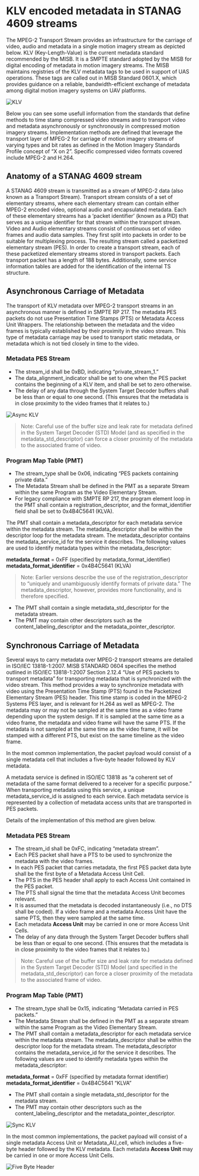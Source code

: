 # KLV encoded metadata in STANAG 4609 streams

The MPEG-2 Transport Stream provides an infrastructure for the carriage of video, audio and metadata in a single motion imagery stream as depicted below. KLV (Key-Length-Value) is the current metadata standard recommended by the MISB. It is a SMPTE standard adopted by the MISB for digital encoding of metadata in motion imagery streams. The MISB maintains registries of the KLV metadata tags to be used in support of UAS operations. These tags are called out in MISB Standard 0601.X, which provides guidance on a reliable, bandwidth-efficient exchange of metadata among digital motion imagery systems on UAV platforms.

![KLV](./KLV_640x480.jpg)

Below you can see some usefull information from the standards that define methods to time stamp compressed video streams and to transport video and metadata asynchronously or synchronously in compressed motion imagery streams. Implementation methods are defined that leverage the transport layer of MPEG-2 for carriage of motion imagery streams of varying types and bit rates as defined in the Motion Imagery Standards Profile concept of “X on 2”. Specific compressed video formats covered include MPEG-2 and H.264.

## Anatomy of a STANAG 4609 stream

A STANAG 4609 stream is transmitted as a stream of MPEG-2 data (also known as a Transport Stream). Transport stream consists of a set of elementary streams, where each elementary stream can contain either MPEG-2 encoded video, optional audio and encapsulated metadata. Each of these elementary streams has a ‘packet identifier’ (known as a PID) that serves as a unique identifier for that stream within the transport stream. Video and Audio elementary streams consist of continuous set of video frames and audio data samples. They first split  into packets in order to be suitable for multiplexing process. The resulting stream called a packetized elementary stream (PES). In order to create a transport stream, each of these packetized elementary streams stored in transport packets. Each transport packet has a length of 188 bytes. Additionally, some service information tables are added for the identification of the internal TS structure.

## Asynchronous Carriage of Metadata

The transport of KLV metadata over MPEG-2 transport streams in an asynchronous manner is defined in SMPTE RP 217. The metadata PES packets do not use Presentation Time Stamps (PTS) or Metadata Access Unit Wrappers. The relationship between the metadata and the video frames is typically established by their proximity in the video stream. This type of metadata carriage may be used to transport static metadata, or metadata which is not tied closely in time to the video.

### Metadata PES Stream

- The stream_id shall be 0xBD, indicating “private_stream_1.”  
- The data_alignment_indicator shall be set to one when the PES packet contains the beginning of a KLV item, and shall be set to zero otherwise.  
- The delay of any data through the System Target Decoder buffers shall be less than or equal to one second. (This ensures that the metadata is in close proximity to the video frames that it relates to.)  

![Async KLV](./AsyncKlv.png)

>  Note: Careful use of the buffer size and leak rate for metadata defined in the System Target Decoder (STD) Model (and as specified in the metadata_std_descriptor) can force a closer proximity of the metadata to the associated frame of video.  


### Program Map Table (PMT)

- The stream_type shall be 0x06, indicating “PES packets containing private data.”  
- The Metadata Stream shall be defined in the PMT as a separate Stream within the same Program as the Video Elementary Stream.  
- For legacy compliance with SMPTE RP 217, the program element loop in the PMT shall contain a registration_descriptor, and the format_identifier field shall be set to 0x4B4C5641 (KLVA).  

The PMT shall contain a metadata_descriptor for each metadata service within the metadata stream. The metadata_descriptor shall be within the descriptor loop for the metadata stream. The metadata_descriptor contains the metadata_service_id for the service it describes. The following values are used to identify metadata types within the metadata_descriptor:  

**metadata_format** = 0xFF (specified by metadata_format_identifier)  
**metadata_format_identifier** = 0x4B4C5641 (KLVA)  

> Note: Earlier versions describe the use of the registration_descriptor to “uniquely and unambiguously identify formats of private data.” The metadata_descriptor, however, provides more functionality, and is therefore specified.   

- The PMT shall contain a single metadata_std_descriptor for the metadata stream.  
- The PMT may contain other descriptors such as the content_labeling_descriptor and the metadata_pointer_descriptor.  


## Synchronous Carriage of Metadata

Several ways to carry metadata over MPEG-2 transport streams are detailed in ISO/IEC 13818-1:2007. MISB STANDARD 0604 specifies the method outlined in ISO/IEC 13818-1:2007 Section 2.12.4 “Use of PES packets to transport metadata” for transporting metadata that is synchronized with the video stream. This method provides a way to synchronize metadata with video using the Presentation Time Stamp (PTS) found in the Packetized Elementary Stream (PES) header. This time stamp is coded in the MPEG-2 Systems PES layer, and is relevant for H.264 as well as MPEG-2. The metadata may or may not be sampled at the same time as a video frame depending upon the system design. If it is sampled at the same time as a video frame, the metadata and video frame will have the same PTS. If the metadata is not sampled at the same time as the video frame, it will be stamped with a different PTS, but exist on the same timeline as the video frame.

In the most common implementation, the packet payload would consist of a single metadata cell that includes a five-byte header followed by KLV metadata.

A metadata service is defined in ISO/IEC 13818 as “a coherent set of metadata of the same format delivered to a receiver for a specific purpose.” When transporting metadata using this service, a unique metadata_service_id is assigned to each service. Each metadata service is represented by a collection of metadata access units that are transported in PES packets.

Details of the implementation of this method are given below.

### Metadata PES Stream

- The stream_id shall be 0xFC, indicating “metadata stream”.  
- Each PES packet shall have a PTS to be used to synchronize the metadata with the video frames.  
- In each PES packet that carries metadata, the first PES packet data byte shall be the first byte of a Metadata Access Unit Cell.  
- The PTS in the PES header shall apply to each Access Unit contained in the PES packet.  
- The PTS shall signal the time that the metadata Access Unit becomes relevant.  
- It is assumed that the metadata is decoded instantaneously (i.e., no DTS shall be coded). If a video frame and a metadata Access Unit have the same PTS, then they were sampled at the same time.  
- Each metadata **Access Unit** may be carried in one or more Access Unit Cells.  
- The delay of any data through the System Target Decoder buffers shall be less than or equal to one second. (This ensures that the metadata is in close proximity to the video frames that it relates to.)  

> Note: Careful use of the buffer size and leak rate for metadata defined in the System Target Decoder (STD) Model (and specified in the metadata_std_descriptor) can force a closer proximity of the metadata to the associated frame of video.

### Program Map Table (PMT)

- The stream_type shall be 0x15, indicating “Metadata carried in PES packets.”  
- The Metadata Stream shall be defined in the PMT as a separate stream within the same Program as the Video Elementary Stream.  
- The PMT shall contain a metadata_descriptor for each metadata service within the metadata stream. The metadata_descriptor shall be within the descriptor loop for the metadata stream. The metadata_descriptor contains the metadata_service_id for the service it describes. The following values are used to identify metadata types within the metadata_descriptor:  
  

**metadata_format** = 0xFF (specified by metadata format identifier)  
**metadata_format_identifier** = 0x4B4C5641 “KLVA”  


- The PMT shall contain a single metadata_std_descriptor for the metadata stream.  
- The PMT may contain other descriptors such as the content_labeling_descriptor and the metadata_pointer_descriptor.  

![Sync KLV](./SyncKlv.png)  

In the most common implementations, the packet payload will consist of a single metadata Access Unit or Metadata_AU_cell, which includes a five-byte header followed by the KLV metadata. Each metadata **Access Unit** may be carried in one or more Access Unit Cells.

![Five Byte Header](./FiveByteHeader.png)  

